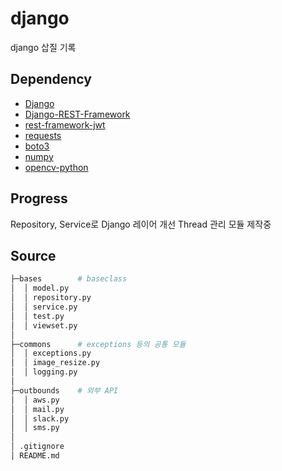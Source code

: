 # django
django 삽질 기록

## Dependency
- [Django](https://github.com/django/django)
- [Django-REST-Framework](https://github.com/encode/django-rest-framework)
- [rest-framework-jwt](https://github.com/jpadilla/django-rest-framework-jwt)
- [requests](https://github.com/psf/requests)
- [boto3](https://github.com/boto/boto3)
- [numpy](https://github.com/numpy/numpy)
- [opencv-python](https://github.com/opencv/opencv-python)

## Progress
Repository, Service로 Django 레이어 개선
Thread 관리 모듈 제작중

## Source
~~~sh
├─bases        # baseclass
│  │ model.py
│  │ repository.py
│  │ service.py
│  │ test.py
│  │ viewset.py
│
├─commons      # exceptions 등의 공통 모듈
│  │ exceptions.py
│  │ image_resize.py
│  │ logging.py
│
├─outbounds    # 외부 API
│  │ aws.py
│  │ mail.py
│  │ slack.py
│  │ sms.py
│
│ .gitignore
│ README.md
~~~
